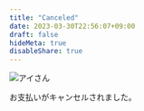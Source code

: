 ```yaml
---
title: "Canceled"
date: 2023-03-30T22:56:07+09:00
draft: false
hideMeta: true
disableShare: true
---
```


![アイさん](/images/koibana-ai/koibana-ai.png)

お支払いがキャンセルされました。